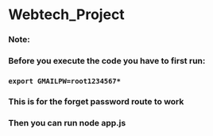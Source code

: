 # Webtech_Project

### Note: 
### Before you execute the code you have to first run:  
### `export GMAILPW=root1234567*`
### This is for the forget password route to work
### Then you can run node app.js
